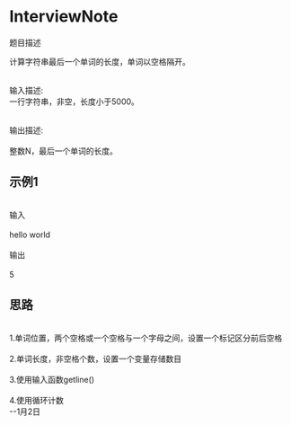 # InterviewNote
题目描述

计算字符串最后一个单词的长度，单词以空格隔开。

<br>输入描述:
<br>一行字符串，非空，长度小于5000。

<br>输出描述:<br>
<br>整数N，最后一个单词的长度。<br>

## 示例1
<br>输入<br>
<br>hello world<br>
<br>输出<br>
<br>5<br>
## 思路
<br>1.单词位置，两个空格或一个空格与一个字母之间，设置一个标记区分前后空格<br>
<br>2.单词长度，非空格个数，设置一个变量存储数目<br>
<br>3.使用输入函数getline()<br>
<br>4.使用循环计数<br>
		 	                   --1月2日
